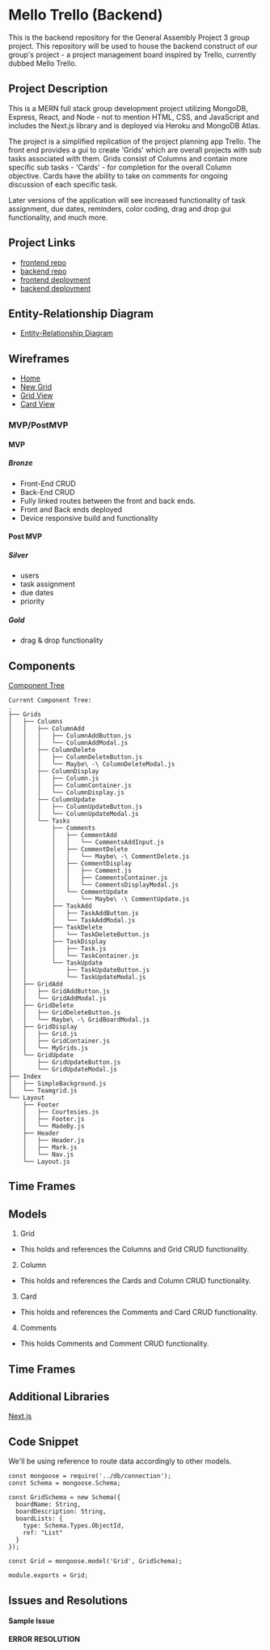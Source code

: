 # Mello Trello (Backend)
This is the backend repository for the General Assembly Project 3 group project. This repository will be used to house the backend construct of our group's project - a project management board inspired by Trello, currently dubbed Mello Trello. 

## Project Description
This is a MERN full stack group development project utilizing MongoDB, Express, React, and Node - not to mention HTML, CSS, and JavaScript and includes the Next.js library and is deployed via Heroku and MongoDB Atlas. 

The project is a simplified replication of the project planning app Trello. The front end provides a gui to create 'Grids' which are overall projects with sub tasks associated with them. Grids consist of Columns and contain more specific sub tasks - 'Cards' - for completion for the overall Column objective. Cards have the ability to take on comments for ongoing discussion of each specific task. 

Later versions of the application will see increased functionality of task assignment, due dates, reminders, color coding, drag and drop gui functionality, and much more. 

## Project Links
- [frontend repo](https://github.com/svkalvakolanu/teamgridFE)
- [backend repo](https://github.com/macuser413/mello-trello-backend)
- [frontend deployment](https://teamgrid.herokuapp.com/)
- [backend deployment]()

## Entity-Relationship Diagram
- [Entity-Relationship Diagram](https://ibb.co/y55VzYJ)

## Wireframes
- [Home](https://ibb.co/m5T3J76)
- [New Grid](https://ibb.co/LRqnhQ4)
- [Grid View](https://ibb.co/HXWCMpg)
- [Card View](https://ibb.co/d7GCYzv)

### MVP/PostMVP

#### MVP
##### Bronze
- Front-End CRUD
- Back-End CRUD
- Fully linked routes between the front and back ends. 
- Front and Back ends deployed
- Device responsive build and functionality

#### Post MVP
##### Silver
- users
- task assignment
- due dates
- priority

##### Gold
- drag & drop functionality

## Components
[Component Tree]('/planning/component-tree.txt')
```
Current Component Tree:
.
├── Grids
│   ├── Columns
│   │   ├── ColumnAdd
│   │   │   ├── ColumnAddButton.js
│   │   │   └── ColumnAddModal.js
│   │   ├── ColumnDelete
│   │   │   ├── ColumnDeleteButton.js
│   │   │   └── Maybe\ -\ ColumnDeleteModal.js
│   │   ├── ColumnDisplay
│   │   │   ├── Column.js
│   │   │   ├── ColumnContainer.js
│   │   │   └── ColumnDisplay.js
│   │   ├── ColumnUpdate
│   │   │   ├── ColumnUpdateButton.js
│   │   │   └── ColumnUpdateModal.js
│   │   └── Tasks
│   │       ├── Comments
│   │       │   ├── CommentAdd
│   │       │   │   └── CommentsAddInput.js
│   │       │   ├── CommentDelete
│   │       │   │   └── Maybe\ -\ CommentDelete.js
│   │       │   ├── CommentDisplay
│   │       │   │   ├── Comment.js
│   │       │   │   ├── CommentsContainer.js
│   │       │   │   └── CommentsDisplayModal.js
│   │       │   └── CommentUpdate
│   │       │       └── Maybe\ -\ CommentUpdate.js
│   │       ├── TaskAdd
│   │       │   ├── TaskAddButton.js
│   │       │   └── TaskAddModal.js
│   │       ├── TaskDelete
│   │       │   └── TaskDeleteButton.js
│   │       ├── TaskDisplay
│   │       │   ├── Task.js
│   │       │   └── TaskContainer.js
│   │       └── TaskUpdate
│   │           ├── TaskUpdateButton.js
│   │           └── TaskUpdateModal.js
│   ├── GridAdd
│   │   ├── GridAddButton.js
│   │   └── GridAddModal.js
│   ├── GridDelete
│   │   ├── GridDeleteButton.js
│   │   └── Maybe\ -\ GridBoardModal.js
│   ├── GridDisplay
│   │   ├── Grid.js
│   │   ├── GridContainer.js
│   │   └── MyGrids.js
│   └── GridUpdate
│       ├── GridUpdateButton.js
│       └── GridUpdateModal.js
├── Index
│   ├── SimpleBackground.js
│   └── Teamgrid.js
└── Layout
    ├── Footer
    │   ├── Courtesies.js
    │   ├── Footer.js
    │   └── MadeBy.js
    ├── Header
    │   ├── Header.js
    │   ├── Mark.js
    │   └── Nav.js
    └── Layout.js
```

## Time Frames

## Models
1. Grid
- This holds and references the Columns and Grid CRUD functionality.
2. Column
- This holds and references the Cards and Column CRUD functionality.
3. Card
- This holds and references the Comments and Card CRUD functionality.
4. Comments
- This holds Comments and Comment CRUD functionality.

## Time Frames

## Additional Libraries
[Next.js](https://nextjs.org/)

## Code Snippet
We'll be using reference to route data accordingly to other models. 

```
const mongoose = require('../db/connection');
const Schema = mongoose.Schema;

const GridSchema = new Schema({
  boardName: String,
  boardDescription: String,
  boardLists: {
    type: Schema.Types.ObjectId,
    ref: "List"
  }
});

const Grid = mongoose.model('Grid', GridSchema);

module.exports = Grid;
```

## Issues and Resolutions

#### Sample Issue
**ERROR**
**RESOLUTION**
